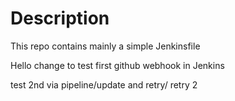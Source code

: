 # Description

This repo contains mainly a simple Jenkinsfile

Hello change to test first github webhook in Jenkins

test 2nd via pipeline/update and retry/ retry 2

